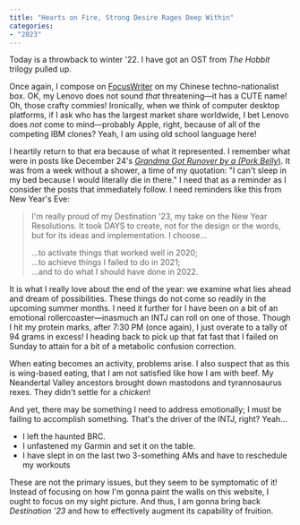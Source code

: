```yaml
---
title: "Hearts on Fire, Strong Desire Rages Deep Within"
categories:
- "2023"
---
```


Today is a throwback to winter '22.  I have got an OST from *The Hobbit* trilogy pulled up.

Once again, I compose on [FocusWriter](https://gottcode.org/focuswriter/) on my Chinese techno-nationalist box.  OK, my Lenovo does not sound *that* threatening—it has a CUTE name!  Oh, those crafty commies!  Ironically, when we think of computer desktop platforms, if I ask who has the largest market share worldwide, I bet Lenovo does *not* come to mind—probably Apple, right, because of all of the competing IBM clones?   Yeah, I am using old school language here!

I heartily return to that era because of what it represented.  I remember what were in posts like December 24's [*Grandma Got Runover by a (Pork Belly*)](/diary/2022-12-24-grandma-got-runover/).  It was from a week without a shower, a time of my quotation:   "I can't sleep in my bed because I would literally die in there."  I need that as a reminder as I consider the posts that immediately follow.  I need reminders like this from New Year's Eve:

> I'm really proud of my Destination '23, my take on the New Year Resolutions. It took DAYS to create, not for the design or the words, but for its ideas and implementation.
I choose...
>  
> ...to activate things that worked well in 2020;  
> ...to achieve things I failed to do in 2021;  
> ...and to do what I should have done in 2022.  

It is what I really love about the end of the year:  we examine what lies ahead and dream of possibilities.  These things do not come so readily in the upcoming summer months.  I need it further for I have been on a bit of an emotional rollercoaster—inasmuch an INTJ can roll on one of those.  Though I hit my protein marks, after 7:30 PM (once again), I just overate to a tally of 94 grams in excess!  I heading back to pick up that fat fast that I failed on Sunday to attain for a bit of a metabolic confusion correction.

When eating becomes an activity, problems arise.  I also suspect that as this is wing-based eating, that I am not satisfied like how I am with beef.  My Neandertal Valley ancestors brought down mastodons and tyrannosaurus rexes.  They didn't settle for a *chicken*!  

And yet, there may be something I need to address emotionally; I must be failing to accomplish something.  That's the driver of the INTJ, right?  Yeah...

* I left the haunted BRC.  
* I unfastened my Garmin and set it on the table.  
* I have slept in on the last two 3-something AMs and have to reschedule my workouts

These are not the primary issues, but they seem to be symptomatic of it!  Instead of focusing on how I'm gonna paint the walls on this website, I ought to focus on my sight picture.  And thus, I am gonna bring back *Destination '23* and how to effectively augment its capability of fruition.